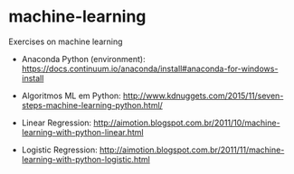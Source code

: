 # machine-learning
Exercises on machine learning

* Anaconda Python (environment): https://docs.continuum.io/anaconda/install#anaconda-for-windows-install
* Algoritmos ML em Python: http://www.kdnuggets.com/2015/11/seven-steps-machine-learning-python.html/

* Linear Regression: http://aimotion.blogspot.com.br/2011/10/machine-learning-with-python-linear.html
* Logistic Regression: http://aimotion.blogspot.com.br/2011/11/machine-learning-with-python-logistic.html


